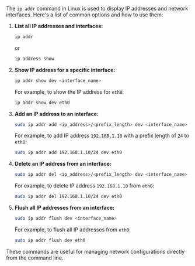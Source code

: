 The `ip addr` command in Linux is used to display IP addresses and network interfaces. Here's a list of common options and how to use them:

1. **List all IP addresses and interfaces:**
   ```sh
   ip addr
   ```
   or
   ```sh
   ip address show
   ```

2. **Show IP address for a specific interface:**
   ```sh
   ip addr show dev <interface_name>
   ```
   For example, to show the IP address for `eth0`:
   ```sh
   ip addr show dev eth0
   ```

3. **Add an IP address to an interface:**
   ```sh
   sudo ip addr add <ip_address>/<prefix_length> dev <interface_name>
   ```
   For example, to add IP address `192.168.1.10` with a prefix length of `24` to `eth0`:
   ```sh
   sudo ip addr add 192.168.1.10/24 dev eth0
   ```

4. **Delete an IP address from an interface:**
   ```sh
   sudo ip addr del <ip_address>/<prefix_length> dev <interface_name>
   ```
   For example, to delete IP address `192.168.1.10` from `eth0`:
   ```sh
   sudo ip addr del 192.168.1.10/24 dev eth0
   ```

5. **Flush all IP addresses from an interface:**
   ```sh
   sudo ip addr flush dev <interface_name>
   ```
   For example, to flush all IP addresses from `eth0`:
   ```sh
   sudo ip addr flush dev eth0
   ```

These commands are useful for managing network configurations directly from the command line.
